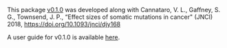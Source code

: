 This package [v0.1.0](https://github.com/Townsend-Lab-Yale/cancereffectsizeR/releases/tag/0.1.0) was developed along with Cannataro, V. L., Gaffney, S. G., Townsend, J. P., “Effect sizes of somatic mutations in cancer" (JNCI) 2018, <https://doi.org/10.1093/jnci/djy168> 

A user guide for v0.1.0 is available [here](https://github.com/Townsend-Lab-Yale/cancereffectsizeR/blob/master/user_guide/cancereffectsizeR_user_guide.md). 

